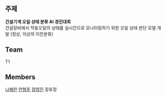 ## 주제
**건설기계 오일 상태 분류 AI 경진대회** <br>
건설장비에서 작동오일의 상태를 실시간으로 모니터링하기 위한 오일 상태 판단 모델 개발 (정상, 이상의 이진분류)

## Team
T1

## Members
[나해란](https://github.com/Nahaeran)
[안형주](https://github.com/HyungjooAhn1)
[장영진](https://github.com/yjjangg)
장효정



